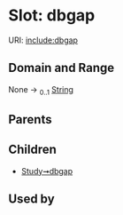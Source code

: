 
# Slot: dbgap




URI: [include:dbgap](https://w3id.org/include/dbgap)


## Domain and Range

None &#8594;  <sub>0..1</sub> [String](types/String.md)

## Parents


## Children

 *  [Study➞dbgap](Study_dbgap.md)

## Used by

